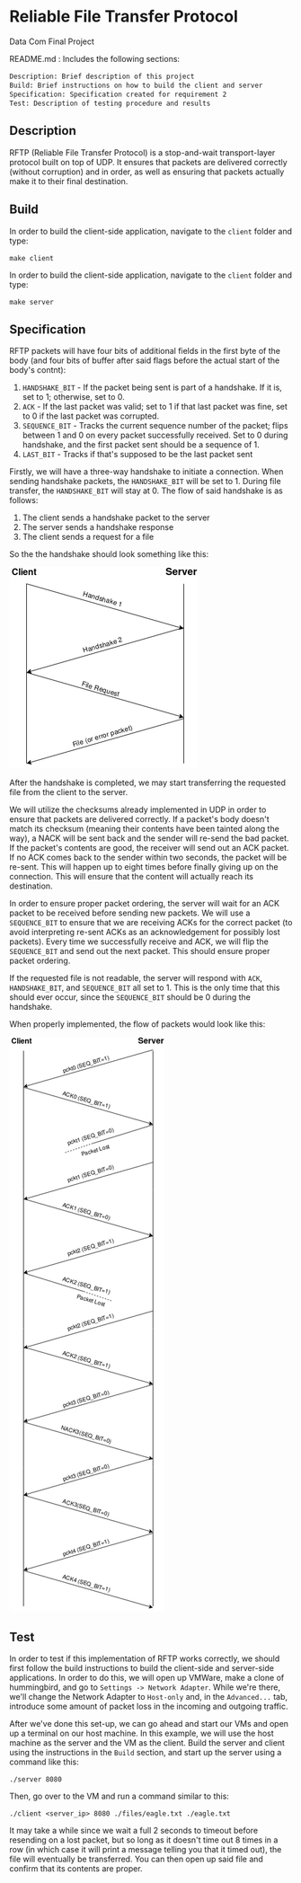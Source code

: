 # Reliable File Transfer Protocol
Data Com Final Project

README.md : Includes the following sections:

    Description: Brief description of this project
    Build: Brief instructions on how to build the client and server
    Specification: Specification created for requirement 2
    Test: Description of testing procedure and results

## Description
RFTP (Reliable File Transfer Protocol) is a stop-and-wait transport-layer protocol built on top of UDP. It ensures that packets are delivered correctly (without corruption) and in order, as well as ensuring that packets actually make it to their final destination.

## Build
In order to build the client-side application, navigate to the `client` folder and type:
```
make client
```

In order to build the client-side application, navigate to the `client` folder and type:
```
make server
```

## Specification
RFTP packets will have four bits of additional fields in the first byte of the body (and four bits of buffer after said flags before the actual start of the body's contnt):  
1. `HANDSHAKE_BIT` - If the packet being sent is part of a handshake. If it is, set to 1; otherwise, set to 0.
2. `ACK` - If the last packet was valid; set to 1 if that last packet was fine, set to 0 if the last packet was corrupted.
3. `SEQUENCE_BIT` - Tracks the current sequence number of the packet; flips between 1 and 0 on every packet successfully received. Set to 0 during handshake, and the first packet sent should be a sequence of 1.
4. `LAST_BIT` - Tracks if that's supposed to be the last packet sent

Firstly, we will have a three-way handshake to initiate a connection. When sending handshake packets, the `HANDSHAKE_BIT` will be set to 1. During file transfer, the `HANDSHAKE_BIT` will stay at 0. The flow of said handshake is as follows:
1. The client sends a handshake packet to the server
2. The server sends a handshake response
3. The client sends a request for a file

So the the handshake should look something like this:

![handshake](/docs/handshake.png)

After the handshake is completed, we may start transferring the requested file from the client to the server.  

We will utilize the checksums already implemented in UDP in order to ensure that packets are delivered correctly. If a packet's body doesn't match its checksum (meaning their contents have been tainted along the way), a NACK will be sent back and the sender will re-send the bad packet. If the packet's contents are good, the receiver will send out an ACK packet. If no ACK comes back to the sender within two seconds, the packet will be re-sent. This will happen up to eight times before finally giving up on the connection. This will ensure that the content will actually reach its destination.  

In order to ensure proper packet ordering, the server will wait for an ACK packet to be received before sending new packets. We will use a `SEQUENCE_BIT` to ensure that we are receiving ACKs for the correct packet (to avoid interpreting re-sent ACKs as an acknowledgement for possibly lost packets). Every time we successfully receive and ACK, we will flip the `SEQUENCE_BIT` and send out the next packet. This should ensure proper packet ordering.  

If the requested file is not readable, the server will respond with `ACK`, `HANDSHAKE_BIT`, and `SEQUENCE_BIT` all set to 1. This is the only time that this should ever occur, since the `SEQUENCE_BIT` should be 0 during the handshake.

When properly implemented, the flow of packets would look like this:

![packet-example](/docs/packets-example.png)

## Test

In order to test if this implementation of RFTP works correctly, we should first follow the build instructions to build the client-side and server-side applications. In order to do this, we will open up VMWare, make a clone of hummingbird, and go to `Settings -> Network Adapter`. While we're there, we'll change the Network Adapter to `Host-only` and, in the `Advanced...` tab, introduce some amount of packet loss in the incoming and outgoing traffic.

After we've done this set-up, we can go ahead and start our VMs and open up a terminal on our host machine. In this example, we will use the host machine as the server and the VM as the client. Build the server and client using the instructions in the `Build` section, and start up the server using a command like this:
```
./server 8080
```
Then, go over to the VM and run a command similar to this:
```
./client <server_ip> 8080 ./files/eagle.txt ./eagle.txt
```
It may take a while since we wait a full 2 seconds to timeout before resending on a lost packet, but so long as it doesn't time out 8 times in a row (in which case it will print a message telling you that it timed out), the file will eventually be transferred. You can then open up said file and confirm that its contents are proper.
